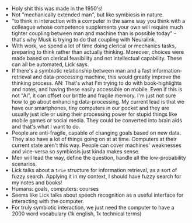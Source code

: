 * Holy shit this was made in the 1950's!
* Not "mechanically extended man", but like symbiosis in nature.
* "to think in interaction with a computer in the same way you think with a colleague whose competence supplements your own
will require much tighter coupling between man and machine than is possible today" - that's why Musk is trying to do that coupling with Neuralink.
* With work, we spend a lot of time doing clerical or mechanics tasks, preparing to think rather than actually thinking.
Moreover, choices were made based on clerical feasibility and not intellectual capability. These can all be automated, Lick says.
* If there's a symbiotic relationship between man and a fast information-retrieval and data-processing machine, this would 
greatly improve the thinking process. AN: That's what I'm trying to do with book-highlights and notes, and having these
easily accessible on mobile. Even if this is not "AI", it can offset our brittle and fragile memory. I'm just not sure how to
go about enhancing data-processing. My current lead is that we have our smartphones, tiny computers in our pocket and they
are usually just idle or using their processing power for stupid things like mobile games or social media. They could be
converted into brain aids and that's what I want to do.
* People are anti-fragile, capable of changing goals based on new data. They also have a lot of things going on at at time. Computers at their current state aren't this way. People can cover machines' weaknesses and vice-versa so symbiosis just 
kinda makes sense.
* Men will lead the way, define the question, handle all the low-probability scenarios.
* Lick talks about a `trie` structure for information retrieval, as a sort of fuzzy search. Applying it in my context, I should have fuzzy search for my notes and books!
* Humans: goals, computers: courses
* Seems like Lick talks about speech recognition as a useful interface for interacting with the computer.
* For truly symbiotic interaction, we just need the computer to have a 2000 word vocabulary (1k english, 1k technical terms)
